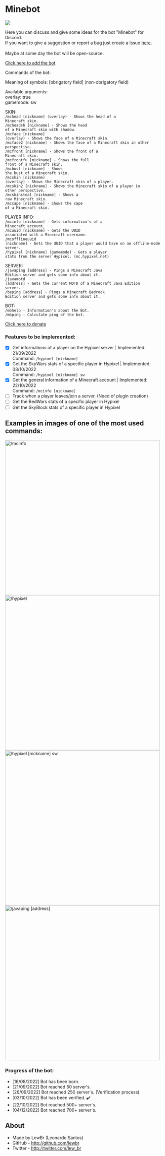 # Minebot

<a href="https://top.gg/bot/1008792285317701813">
  <img src="https://top.gg/api/widget/servers/1008792285317701813.svg">
</a>

Here you can discuss and give some ideas for the bot "Minebot" for Discord.<br>
If you want to give a suggestion or report a bug just create a Issue <a href="https://github.com/LewBr/Minebot/issues">here</a>.<br>
<br>Maybe at some day the bot will be open-source.

<a href="https://discord.com/api/oauth2/authorize?client_id=1008792285317701813&permissions=2184506432&scope=bot"> Click here to add the bot</a>


Commands of the bot:<br>

Meaning of symbols: [obrigatory field] (non-obrigatory field)

Available arguments:<br>
overlay: true<br>
gamemode: sw

SKIN:<br>
<code>/mchead [nickname] (overlay) - Shows the head of a Minecraft skin.</code><br>
<code>/mcheadsh [nickname] - Shows the head of a Minecraft skin with shadow.</code><br>
<code>/mcface [nickname] (overlay) - Shows the face of a Minecraft skin.</code><br>
<code>/mcface2 [nickname] - Shows the face of a Minecraft skin in other perspective.</code><br>
<code>/mcfront [nickname] - Shows the front of a Minecraft skin.</code><br>
<code>/mcfrontfu [nickname] - Shows the full front of a Minecraft skin.</code><br>
<code>/mcbust [nickname] - Shows the bust of a Minecraft skin.</code><br>
<code>/mcskin [nickname] (overlay) - Shows the Minecraft skin of a player.</code><br>
<code>/mcskin2 [nickname] - Shows the Minecraft skin of a player in other perspective.</code><br>
<code>/mcskinsteal [nickname] - Shows a raw Minecraft skin.</code><br>
<code>/mccape [nickname] - Shows the cape of a Minecraft skin.</code><br>

PLAYER INFO:<br>
<code>/mcinfo [nickname] - Gets information's of a Minecraft account.</code><br>
<code>/mcuuid [nickname] - Gets the UUID associated with a Minecraft username.</code><br>
<code>/mcofflineuuid [nickname] - Gets the UUID that a player would have on an offline-mode server.</code><br>
<code>/hypixel [nickname] (gamemode) - Gets a player stats from the server Hypixel. (mc.hypixel.net)</code><br>

SERVER:<br>
<code>/javaping [address] - Pings a Minecraft Java Edition server and gets some info about it.</code><br>
<code>/javamotd [address] - Gets the current MOTD of a Minecraft Java Edition server.</code><br>
<code>/beping [address] - Pings a Minecraft Bedrock Edition server and gets some info about it.</code><br>

BOT:<br>
<code>/mbhelp - Information's about the Bot.</code><br>
<code>/mbping - Calculate ping of the bot.</code><br>

<a href="https://github.com/sponsors/LewBr"> Click here to donate</a>

### Features to be implemented:
- [x] Get informations of a player on the Hypixel server | Implemented: 21/09/2022 <br>Command: <code>/hypixel [nickname]</code>
- [x] Get the SkyWars stats of a specific player in Hypixel  | Implemented: 03/10/2022 <br>Command: <code>/hypixel [nickname] sw</code>
- [x] Get the general information of a Minecraft account | Implemented: 22/10/2022 <br>Command: <code>/mcinfo [nickname]</code>
- [ ] Track when a player leaves/join a server. (Need of plugin creation)
- [ ] Get the BedWars stats of a specific player in Hypixel
- [ ] Get the SkyBlock stats of a specific player in Hypixel

## Examples in images of one of the most used commands:
<img src="https://i.imgur.com/QCQQTJa.png" width="500px" alt="/mcinfo" title="/mcinfo [nickname]">
<img src="https://i.imgur.com/trwYx9Q.png" width="500px" alt="/hypixel" title="/hypixel [nickname]">
<img src="https://i.imgur.com/kwobibH.png" width="500px" alt="/hypixel [nickname] sw" title="/hypixel [nickname] sw">
<img src="https://i.imgur.com/tRN6ByX.png" width="500px" alt="/javaping [address]" title="/javaping [address]">

### Progress of the bot:
- [16/08/2022] Bot has been born.
- [21/09/2022] Bot reached 50 server's.
- [26/09/2022] Bot reached 250 server's. (Verification process)
- [03/10/2022] Bot has been verified. ✔️
- [22/10/2022] Bot reached 500+ server's.
- [04/12/2022] Bot reached 700+ server's.


## About
- Made by LewBr (Leonardo Santos)
- GitHub - http://github.com/lewbr
- Twitter - http://twitter.com/lew_br
